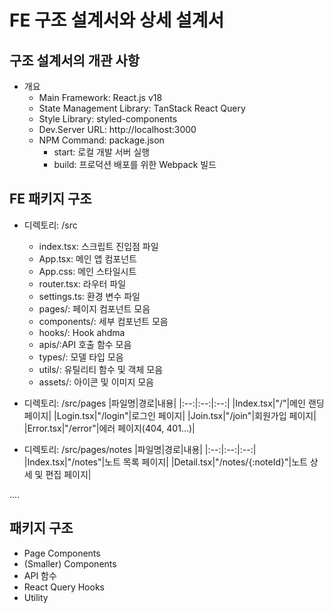 # FE 구조 설계서와 상세 설계서

## 구조 설계서의 개관 사항

- 개요
  - Main Framework: React.js v18
  - State Management Library: TanStack React Query
  - Style Library: styled-components
  - Dev.Server URL: http://localhost:3000
  - NPM Command: package.json
    - start: 로컬 개발 서버 실행
    - build: 프로덕션 배포를 위한 Webpack 빌드

## FE 패키지 구조

- 디렉토리: /src
  - index.tsx: 스크립트 진입점 파일
  - App.tsx: 메인 앱 컴포넌트
  - App.css: 메인 스타일시트
  - router.tsx: 라우터 파일
  - settings.ts: 환경 변수 파일
  - pages/: 페이지 컴포넌트 모음
  - components/: 세부 컴포넌트 모음
  - hooks/: Hook ahdma
  - apis/:API 호출 함수 모음
  - types/: 모델 타입 모음
  - utils/: 유틸리티 함수 및 객체 모음
  - assets/: 아이콘 및 이미지 모음

- 디렉토리: /src/pages
  |파일명|경로|내용|
  |:--:|:--:|:--:|
  |Index.tsx|"/"|메인 랜딩 페이지|
  |Login.tsx|"/login"|로그인 페이지|
  |Join.tsx|"/join"|회원가입 페이지|
  |Error.tsx|"/error"|에러 페이지(404, 401...)|

- 디렉토리: /src/pages/notes
  |파일명|경로|내용|
  |:--:|:--:|:--:|
  |Index.tsx|"/notes"|노트 목록 페이지|
  |Detail.tsx|"/notes/{:noteId}"|노트 상세 및 편집 페이지|

....

## 패키지 구조
- Page Components
- (Smaller) Components
- API 함수
- React Query Hooks
- Utility

